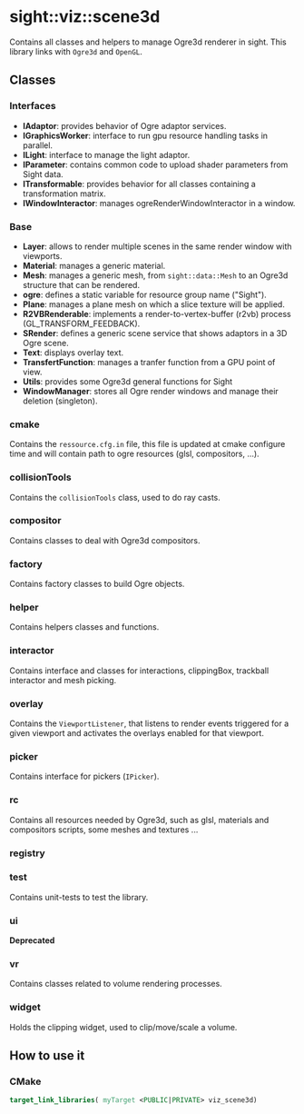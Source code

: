 # sight::viz::scene3d

Contains all classes and helpers to manage Ogre3d renderer in sight.
This library links with `Ogre3d` and `OpenGL`.

## Classes

### Interfaces

- **IAdaptor**: provides behavior of Ogre adaptor services.
- **IGraphicsWorker**: interface to run gpu resource handling tasks in parallel.
- **ILight**: interface to manage the light adaptor.
- **IParameter**: contains common code to upload shader parameters from Sight data.
- **ITransformable**: provides behavior for all classes containing a transformation matrix.
- **IWindowInteractor**: manages ogreRenderWindowInteractor in a window.

### Base

- **Layer**: allows to render multiple scenes in the same render window with viewports.
- **Material**: manages a generic material.
- **Mesh**: manages a generic mesh, from `sight::data::Mesh` to an Ogre3d structure that can be rendered.
- **ogre**: defines a static variable for resource group name ("Sight").
- **Plane**: manages a plane mesh on which a slice texture will be applied.
- **R2VBRenderable**: implements a render-to-vertex-buffer (r2vb) process (GL_TRANSFORM_FEEDBACK).
- **SRender**: defines a generic scene service that shows adaptors in a 3D Ogre scene.
- **Text**: displays overlay text.
- **TransfertFunction**: manages a tranfer function from a GPU point of view.
- **Utils**: provides some Ogre3d general functions for Sight
- **WindowManager**: stores all Ogre render windows and manage their deletion (singleton).

### cmake

Contains the `ressource.cfg.in` file, this file is updated at cmake configure time and will contain path to ogre resources (glsl, compositors, ...).

### collisionTools

Contains the `collisionTools` class, used to do ray casts.

### compositor

Contains classes to deal with Ogre3d compositors.

### factory

Contains factory classes to build Ogre objects.

### helper

Contains helpers classes and functions.

### interactor

Contains interface and classes for interactions, clippingBox, trackball interactor and mesh picking.

### overlay

Contains the `ViewportListener`, that listens to render events triggered for a given viewport and activates the overlays enabled for that viewport.

### picker

Contains interface for pickers (`IPicker`).

### rc

Contains all resources needed by Ogre3d, such as glsl, materials and compositors scripts, some meshes and textures ...

### registry

### test

Contains unit-tests to test the library.

### ui

**Deprecated**

### vr

Contains classes related to volume rendering processes.

### widget

Holds the clipping widget, used to clip/move/scale a volume.

## How to use it

### CMake

```cmake
target_link_libraries( myTarget <PUBLIC|PRIVATE> viz_scene3d)
```
